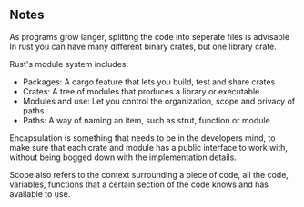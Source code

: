## Notes

As programs grow langer, splitting the code into seperate files is advisable
In rust you can have many different binary crates, but one library crate.

Rust's module system includes:
- Packages: A cargo feature that lets you build, test and share crates
- Crates: A tree of modules that produces a library or executable
- Modules and use: Let you control the organization, scope and privacy of paths
- Paths: A way of naming an item, such as strut, function or module

Encapsulation is something that needs to be in the developers mind, to make sure
that each crate and module has a public interface to work with, without being bogged down with the
implementation details. 

Scope also refers to the context surrounding a piece of code, all the code, variables, functions
that a certain section of the code knows and has available to use.



